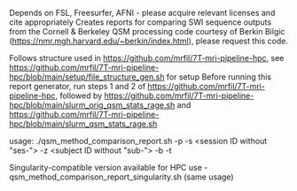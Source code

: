 Depends on FSL, Freesurfer, AFNI - please acquire relevant licenses and cite appropriately
Creates reports for comparing SWI sequence outputs from the Cornell & Berkeley QSM processing code courtesy of Berkin Bilgic (https://nmr.mgh.harvard.edu/~berkin/index.html), please request this code.

Follows structure used in https://github.com/mrfil/7T-mri-pipeline-hpc, see https://github.com/mrfil/7T-mri-pipeline-hpc/blob/main/setup/file_structure_gen.sh for setup
Before running this report generator, run steps 1 and 2 of https://github.com/mrfil/7T-mri-pipeline-hpc, followed by https://github.com/mrfil/7T-mri-pipeline-hpc/blob/main/slurm_orig_qsm_stats_rage.sh and https://github.com/mrfil/7T-mri-pipeline-hpc/blob/main/slurm_qsm_stats_rage.sh

usage: ./qsm_method_comparison_report.sh -p <project ID> -s <session ID without "ses-"> -z <subject ID without "sub-"> -b <base file path> -t <version>

Singularity-compatible version available for HPC use - qsm_method_comparison_report_singularity.sh (same usage)
